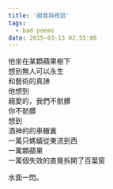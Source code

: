 ```yaml
---
title: '甜食與夜話'
tags:
  - bad poems
date: 2015-03-13 02:55:00
---
```


他坐在某顆蘋果樹下<br />
想到無人可以永生<br />
和藝術的真諦<br />
他想到<br />
親愛的，我們不骯髒<br />
你不骯髒<br />
想到<br />
酒神的的車轍裏<br />
一萬只螞蟻從東流到西<br />
一萬顆蘋果<br />
一萬個失效的直覺拆開了百葉窗

水面一閃。
